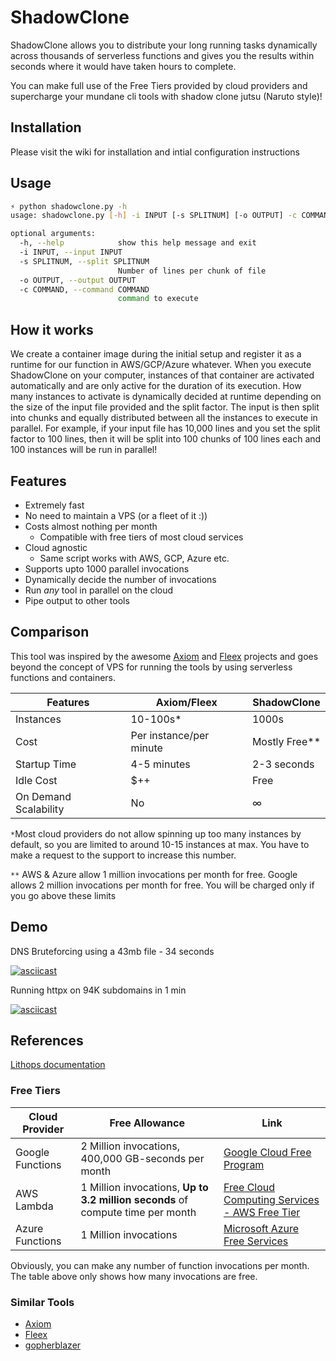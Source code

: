 # ShadowClone
ShadowClone allows you to  distribute your long running tasks dynamically across thousands of serverless functions and gives you the results within seconds where it would have taken hours to complete.

You can make full use of the Free Tiers provided by cloud providers and supercharge your mundane cli tools with shadow clone jutsu (Naruto style)!

## Installation
Please visit the wiki for installation and intial configuration instructions

## Usage
```bash
⚡ python shadowclone.py -h
usage: shadowclone.py [-h] -i INPUT [-s SPLITNUM] [-o OUTPUT] -c COMMAND

optional arguments:
  -h, --help            show this help message and exit
  -i INPUT, --input INPUT
  -s SPLITNUM, --split SPLITNUM
                        Number of lines per chunk of file
  -o OUTPUT, --output OUTPUT
  -c COMMAND, --command COMMAND
                        command to execute

```

## How it works
We create a container image during the initial setup and register it as a runtime for our function in AWS/GCP/Azure whatever. When you execute ShadowClone on your computer,  instances of that container are activated automatically and are only active for the duration of its execution. How many instances to activate is dynamically decided at runtime depending on the size of the input file provided and the split factor. The input is then split into chunks and equally distributed between all the instances to execute in parallel. For example, if your input file has 10,000 lines and you set the split factor to 100 lines, then it will be split into 100 chunks of 100 lines each and 100 instances will be run in parallel! 

## Features
- Extremely fast
- No need to maintain a VPS (or a fleet of it :)) 
- Costs almost nothing per month
	- Compatible with free tiers of most cloud services
- Cloud agnostic 
	- Same script works with AWS, GCP, Azure etc.
- Supports upto 1000 parallel invocations
- Dynamically decide the number of invocations
- Run *any* tool in parallel on the cloud
- Pipe output to other tools 

## Comparison
This tool was inspired by the awesome [Axiom](https://github.com/pry0cc/axiom) and [Fleex](https://github.com/FleexSecurity/fleex) projects and goes beyond the concept of VPS for running the tools by using serverless functions and containers. 

| Features              | Axiom/Fleex             | ShadowClone   |
| --------------------- | ----------------------- | ------------- |
| Instances             | 10-100s*                 | 1000s         |
| Cost                  | Per instance/per minute | Mostly Free** |
| Startup Time          | 4-5 minutes             | 2-3 seconds   |
| Idle Cost                 | $++                     | Free          |
| On Demand Scalability | No                      |        ∞        |

`*`Most cloud providers do not allow spinning up too many instances by default, so you are limited to around 10-15 instances at max. You have to make a request to the support to increase this number. 

`**` AWS & Azure allow 1 million invocations per month for free. Google allows 2 million invocations per month for free. You will be charged only if you go above these limits


## Demo
DNS Bruteforcing using a 43mb file - 34 seconds

[![asciicast](https://asciinema.org/a/lISleX6xohoiEx8N7PozjySEq.svg)](https://asciinema.org/a/lISleX6xohoiEx8N7PozjySEq)

Running httpx on 94K subdomains in 1 min

[![asciicast](https://asciinema.org/a/GSwuqyd9X4JfXGlqQEFiDdefi.svg)](https://asciinema.org/a/GSwuqyd9X4JfXGlqQEFiDdefi)

## References
[Lithops documentation](https://lithops-cloud.github.io/docs/index.html)


### Free Tiers

| Cloud Provider   | Free Allowance                                                                       | Link                                                                                           |
| ---------------- | ------------------------------------------------------------------------------- | ---------------------------------------------------------------------------------------------- |
| Google Functions | 2 Million invocations, 400,000 GB-seconds per month                             | [Google Cloud Free Program](https://cloud.google.com/free/docs/gcp-free-tier/#cloud-functions) |
| AWS  Lambda      | 1 Million invocations,  **Up to 3.2 million seconds** of compute time per month | [Free Cloud Computing Services - AWS Free Tier](https://aws.amazon.com/free/)                  |
| Azure Functions  | 1 Million   invocations                                                         | [Microsoft Azure Free Services](https://azure.microsoft.com/en-ca/free/)                                                                                               |

Obviously, you can make any number of function invocations per month. The table above only shows how many invocations are free.

### Similar Tools
- [Axiom](https://github.com/pry0cc/axiom)
- [Fleex](https://github.com/FleexSecurity/fleex)
- [gopherblazer](https://github.com/0xdevalias/gopherblazer)
